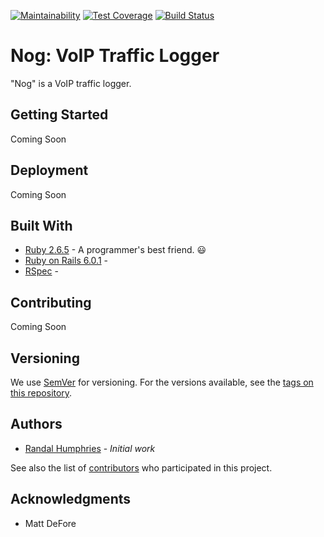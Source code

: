 [![Maintainability](https://api.codeclimate.com/v1/badges/babf2b244fe290881646/maintainability)](https://codeclimate.com/github/randalhumphries/voip_traffic_logger/maintainability) [![Test Coverage](https://api.codeclimate.com/v1/badges/babf2b244fe290881646/test_coverage)](https://codeclimate.com/github/randalhumphries/voip_traffic_logger/test_coverage) [![Build Status](https://travis-ci.org/randalhumphries/voip_traffic_logger.svg?branch=master)](https://travis-ci.org/randalhumphries/voip_traffic_logger)

# Nog: VoIP Traffic Logger

"Nog" is a VoIP traffic logger.

## Getting Started

Coming Soon

## Deployment

Coming Soon

## Built With

* [Ruby 2.6.5](https://www.ruby-lang.org/en/downloads/) - A programmer's best friend. :smiley:
* [Ruby on Rails 6.0.1](https://rubyonrails.org/) - 
* [RSpec](https://rspec.info/) - 

## Contributing

Coming Soon

## Versioning

We use [SemVer](http://semver.org/) for versioning. For the versions available, see the [tags on this repository](https://github.com/your/project/tags). 

## Authors

* [Randal Humphries](https://github.com/randalhumphries) - *Initial work*

See also the list of [contributors](https://github.com/your/project/contributors) who participated in this project.

## Acknowledgments

* Matt DeFore